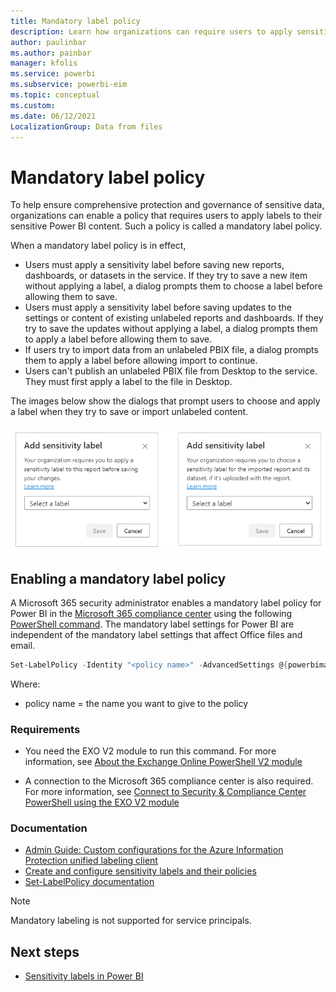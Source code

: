 ```yaml
---
title: Mandatory label policy
description: Learn how organizations can require users to apply sensitivity labels with a mandatory label policy
author: paulinbar
ms.author: painbar
manager: kfolis
ms.service: powerbi
ms.subservice: powerbi-eim
ms.topic: conceptual
ms.custom:
ms.date: 06/12/2021
LocalizationGroup: Data from files
---
```

# Mandatory label policy

To help ensure comprehensive protection and governance of sensitive data, organizations can enable a policy that requires users to apply labels to their sensitive Power BI content. Such a policy is called a mandatory label policy.

When a mandatory label policy is in effect, 
* Users must apply a sensitivity label before saving new reports, dashboards, or datasets in the service. If they try to save a new item without applying a label, a dialog prompts them to choose a label before allowing them to save.
* Users must apply a sensitivity label before saving updates to the settings or content of existing unlabeled reports and dashboards. If they try to save the updates without applying a label, a dialog prompts them to apply a label before allowing them to save.
* If users try to import data from an unlabeled PBIX file, a dialog prompts them to apply a label before allowing import to continue.
* Users can't publish an unlabeled PBIX file from Desktop to the service. They must first apply a label to the file in Desktop.

The images below show the dialogs that prompt users to choose and apply a label when they try to save or import unlabeled content.

![Screenshot of mandatory label dialog.](media/service-security-sensitivity-label-mandatory-label-policy/mandatory-labels-dialog.png)

## Enabling a mandatory label policy

A Microsoft 365 security administrator enables a mandatory label policy for Power BI in the [Microsoft 365 compliance center](https://compliance.microsoft.com/informationprotection) using the following [PowerShell command](/powershell/module/exchange/set-labelpolicy). The mandatory label settings for Power BI are independent of the mandatory label settings that affect Office files and email.

```powershell
Set-LabelPolicy -Identity "<policy name>" -AdvancedSettings @{powerbimandatory="true"}
```

Where:

* policy name = the name you want to give to the policy

### Requirements
 
* You need the EXO V2 module to run this command. For more information, see [About the Exchange Online PowerShell V2 module](/powershell/exchange/exchange-online-powershell-v2#install-and-maintain-the-exo-v2-module)

* A connection to the Microsoft 365 compliance center is also required. For more information, see [Connect to Security & Compliance Center PowerShell using the EXO V2 module](/powershell/exchange/connect-to-scc-powershell)

### Documentation

* [Admin Guide: Custom configurations for the Azure Information Protection unified labeling client](/azure/information-protection/rms-client/clientv2-admin-guide-customizations#available-advanced-settings-for-labels)
* [Create and configure sensitivity labels and their policies](/microsoft-365/compliance/create-sensitivity-labels?view=o365-worldwide#use-powershell-for-sensitivity-labels-and-their-policies)
* [Set-LabelPolicy documentation](/powershell/module/exchange/set-labelpolicy)

>[!NOTE]
> Mandatory labeling is not supported for service principals.

## Next steps

* [Sensitivity labels in Power BI](service-security-sensitivity-label-overview.md)